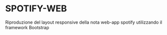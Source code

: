 # SPOTIFY-WEB
Riproduzione del layout responsive della nota web-app spotify utilizzando il framework Bootstrap
